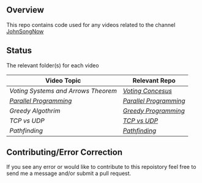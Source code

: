 ## Overview

This repo contains code used for any videos related to the channel [JohnSongNow](https://www.youtube.com/channel/UCycdC7boSr9MB-_5ba-C8MA)

## Status
The relevant folder(s) for each video

|Video Topic|Relevant Repo|
|---|---|
|*Voting Systems and Arrows Theorem*|[*Voting Concesus*](https://github.com/JohnSongNow/youtube-tutorials/tree/master/voting-concesus)|
|[*Parallel Programming*](https://www.youtube.com/watch?v=aucZUdvkVyI&t=)|[*Parallel Programming*](https://github.com/JohnSongNow/youtube-tutorials/tree/master/parallel-programming)|
|*Greedy Algothrim*|[*Greedy Programming*](https://github.com/JohnSongNow/youtube-tutorials/tree/master/greedy-programming)|
|*TCP vs UDP*|[*TCP vs UDP*](https://github.com/JohnSongNow/youtube-tutorials/tree/master/tcp-vs-udp)|
|*Pathfinding*|[*Pathfinding*](https://github.com/JohnSongNow/youtube-tutorials/tree/master/tcp-vs-udp)|


## Contributing/Error Correction
If you see any error or would like to contribute to this repoistory feel free to send me a message and/or submit a pull request.
